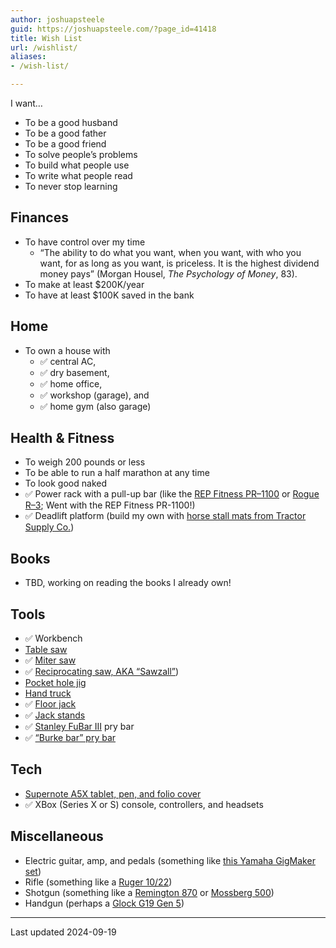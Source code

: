 ```yaml
---
author: joshuapsteele
guid: https://joshuapsteele.com/?page_id=41418
title: Wish List
url: /wishlist/
aliases:
- /wish-list/

---
```

I want…

- To be a good husband
- To be a good father
- To be a good friend
- To solve people’s problems
- To build what people use
- To write what people read
- To never stop learning

## Finances

- To have control over my time
  - “The ability to do what you want, when you want, with who you want, for as long as you want, is priceless. It is the highest dividend money pays” (Morgan Housel, _The Psychology of Money_, 83).
- To make at least $200K/year
- To have at least $100K saved in the bank

## Home

- To own a house with
  - ✅ central AC,
  - ✅ dry basement,
  - ✅ home office,
  - ✅ workshop (garage), and
  - ✅ home gym (also garage)

## Health & Fitness

- To weigh 200 pounds or less
- To be able to run a half marathon at any time
- To look good naked
- ✅ Power rack with a pull-up bar (like the [REP Fitness PR–1100](https://repfitness.com/collections/power-racks/products/pr-1100-power-rack) or [Rogue R–3](https://www.roguefitness.com/rogue-r-3-power-rack); Went with the REP Fitness PR-1100!)
- ✅ Deadlift platform (build my own with [horse stall mats from Tractor Supply Co.](https://www.tractorsupply.com/tsc/product/4-ft-x-6-ft-x-3-4-in-thick-rubber-stall-mat))

## Books

- TBD, working on reading the books I already own!

## Tools

- ✅ Workbench
- [Table saw](https://amzn.to/3w6X1LM)
- ✅ [Miter saw](https://amzn.to/3XzmOrA)
- ✅ [Reciprocating saw, AKA “Sawzall”](https://amzn.to/3CWkjYp))
- [Pocket hole jig](https://amzn.to/3iLeFBI)
- [Hand truck](https://www.harborfreight.com/material-handling/hand-trucks-carts-dollies/800-lb-capacity-hand-truck-58294.html)
- ✅ [Floor jack](https://www.harborfreight.com/automotive/jacks-jack-stands/floor-jacks/3-ton-low-profile-floor-jack-with-rapid-pump-red-56617.html)
- ✅ [Jack stands](https://www.harborfreight.com/automotive/jacks-jack-stands/jack-stands/6-ton-heavy-duty-ratcheting-jack-stands-black-58342.html)
- ✅ [Stanley FuBar III](https://amzn.to/3ZJ0BZT) pry bar
- ✅ [“Burke bar” pry bar](https://marshalltown.com/pro-2152-monster-pry-bar)

## Tech

- [Supernote A5X tablet, pen, and folio cover](https://supernote.com/products/supernote-x-series-standard-set?variant=42979128279276)
- ✅ XBox (Series X or S) console, controllers, and headsets

## Miscellaneous

- Electric guitar, amp, and pedals (something like [this Yamaha GigMaker set](https://www.sweetwater.com/store/detail/GigMakEGBk--yamaha-gigmaker-electric-guitar-pack-black))
- Rifle (something like a [Ruger 10/22](https://www.ruger.com/products/1022/overview.html))
- Shotgun (something like a [Remington 870](https://www.remarms.com/shotguns/pump-action/model-870/) or [Mossberg 500](https://www.mossberg.com/firearms/shotguns/500.html))
- Handgun (perhaps a [Glock G19 Gen 5](https://palmettostatearmory.com/glock-g19-gen5-9mm-pistol-black-pa195s203.html?avad=194130_c2dcb05c5))

* * *

Last updated 2024-09-19
